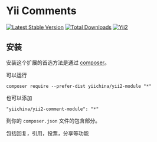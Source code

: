 Yii Comments
===================================

[![Latest Stable Version](https://poser.pugx.org/yiichina/yii2-comment-module/v/stable.png)](https://packagist.org/packages/yiichina/yii2-comments)
[![Total Downloads](https://poser.pugx.org/yiichina/yii2-comment-module/downloads.png)](https://packagist.org/packages/yiichina/yii2-comment-module)
[![Yii2](https://img.shields.io/badge/Powered_by-Yii_Framework-green.svg?style=flat)](http://www.yiiframework.com/)

安装
----

安装这个扩展的首选方法是通过 [composer](http://getcomposer.org/download/)。

可以运行

```
composer require --prefer-dist yiichina/yii2-module "*"
```

也可以添加

```
"yiichina/yii2-comment-module": "*"
```

到你的 `composer.json` 文件的包含部分。


包括回复，引用，投票，分享等功能
